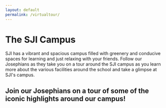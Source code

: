 ```yaml
---
layout: default
permalink: /virtualtour/
---
```


# The SJI Campus
SJI has a vibrant and spacious campus filled with greenery and conducive spaces for learning and just relaxing with your friends. Follow our Josephians as they take you on a tour around the SJI campus as you learn more about the various facilities around the school and take a glimpse at SJI's campus.

Join our Josephians on a tour of some of the iconic highlights around our campus!
---